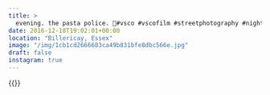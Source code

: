 ```yaml
---
title: >
  evening. the pasta police. 🚨#vsco #vscofilm #streetphotography #nightphotography #rain #police
date: 2016-12-18T19:02:01+00:00
location: "Billericay, Essex"
image: "/img/1cb1cd2666683ca49b831bfe8dbc566e.jpg"
draft: false
instagram: true
---
```


{{<photo src="/img/1cb1cd2666683ca49b831bfe8dbc566e.jpg">}}
